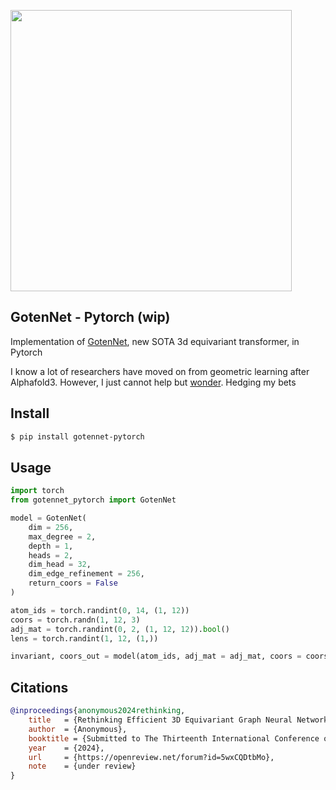 <img src="./gotennet.png" width="450px"></img>

## GotenNet - Pytorch (wip)

Implementation of <a href="https://openreview.net/forum?id=5wxCQDtbMo">GotenNet</a>, new SOTA 3d equivariant transformer, in Pytorch

I know a lot of researchers have moved on from geometric learning after Alphafold3. However, I just cannot help but <a href="https://arxiv.org/abs/2410.11443">wonder</a>. Hedging my bets

## Install

```bash
$ pip install gotennet-pytorch
```

## Usage

```python
import torch
from gotennet_pytorch import GotenNet

model = GotenNet(
    dim = 256,
    max_degree = 2,
    depth = 1,
    heads = 2,
    dim_head = 32,
    dim_edge_refinement = 256,
    return_coors = False
)

atom_ids = torch.randint(0, 14, (1, 12))
coors = torch.randn(1, 12, 3)
adj_mat = torch.randint(0, 2, (1, 12, 12)).bool()
lens = torch.randint(1, 12, (1,))

invariant, coors_out = model(atom_ids, adj_mat = adj_mat, coors = coors, lens = lens)
```

## Citations

```bibtex
@inproceedings{anonymous2024rethinking,
    title   = {Rethinking Efficient 3D Equivariant Graph Neural Networks},
    author  = {Anonymous},
    booktitle = {Submitted to The Thirteenth International Conference on Learning Representations},
    year    = {2024},
    url     = {https://openreview.net/forum?id=5wxCQDtbMo},
    note    = {under review}
}
```
